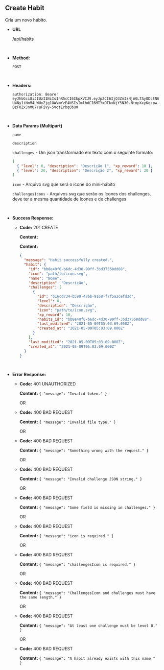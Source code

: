## **Create Habit**

Cria um novo hábito.

- **URL**

  /api/habits

</br>

- **Method:**

  `POST`

</br>

- **Headers:**

  `authorization: Bearer eyJhbGciOiJIUzI1NiIsInR5cCI6IkpXVCJ9.eyJpZCI6IjQ3ZmIzNjA0LTAyODctNGU4Ny1iNmM4LWUxZjg1OWVmYzE4NSIsImlhdCI6MTYxOTkxNjY5N30.NtmpXxyKqzpw-BzF0ZxJnMU7YuFiVy-5VqtErbq0bO0`

</br>

- **Data Params (Multipart)**

  `name`

  `description`

  `challenges` - Um json transformado em texto com o seguinte formato:

  ```json
  [
    { "level": 0, "description": "Descrição 1", "xp_reward": 10 },
    { "level": 20, "description": "Descrição 2", "xp_reward": 20 }
  ]
  ```

  `icon` - Arquivo svg que será o ícone do mini-hábito

  `challengesIcons` - Arquivos svg que serão os ícones dos challenges, deve ter a mesma quantidade de ícones e de challenges

</br>

- **Success Response:**

  - **Code:** 201 CREATE

    **Content:**

    **Content:**

    ```json
    {
      "message": "Habit successfully created.",
      "habit": {
        "id": "bb8e40f0-b6dc-4d30-99ff-3bd37550dd88",
        "icon": "path/to/icon.svg",
        "name": "Nome",
        "description": "Descrição",
        "challenges": [
          {
            "id": "b16cd734-b590-47bb-9168-f7f5a2cefd3d",
            "level": 0,
            "description": "Descrição",
            "icon": "path/to/icon.svg",
            "xp_reward": 10,
            "habits_id": "bb8e40f0-b6dc-4d30-99ff-3bd37550dd88",
            "last_modified": "2021-05-09T05:03:09.000Z",
            "created_at": "2021-05-09T05:03:09.000Z"
          }
        ],
        "last_modified": "2021-05-09T05:03:09.000Z",
        "created_at": "2021-05-09T05:03:09.000Z"
      }
    }
    ```

</br>

- **Error Response:**

  - **Code:** 401 UNAUTHORIZED

    **Content:** `{ "message": "Invalid token." }`

    OR

  - **Code:** 400 BAD REQUEST

    **Content:** `{ "message": "Invalid file type." }`

    OR

  - **Code:** 400 BAD REQUEST

    **Content:** `{ "message": "Something wrong with the request." }`

    OR

  - **Code:** 400 BAD REQUEST

    **Content:** `{ "message": "Invalid challenge JSON string." }`

    OR

  - **Code:** 400 BAD REQUEST

    **Content:** `{ "message": "Some field is missing in challenges." }`

    OR

  - **Code:** 400 BAD REQUEST

    **Content:** `{ "message": "icon is required." }`

    OR

  - **Code:** 400 BAD REQUEST

    **Content:** `{ "message": "challengesIcon is required." }`

    OR

  - **Code:** 400 BAD REQUEST

    **Content:** `{ "message": "ChallengesIcon and challenges must have the same length." }`

    OR

  - **Code:** 400 BAD REQUEST

    **Content:** `{ "message": "At least one challenge must be level 0." }`

    OR

  - **Code:** 400 BAD REQUEST

    **Content:** `{ "message": "A habit already exists with this name." }`
